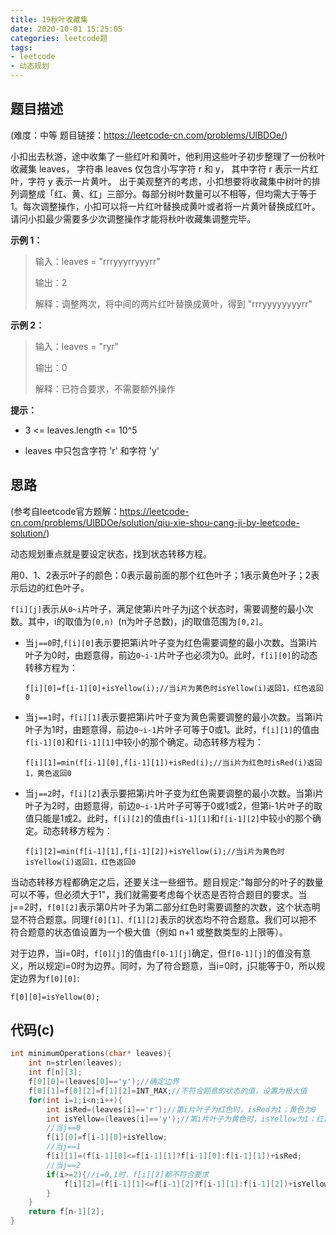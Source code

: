 ```yaml
---
title: 19秋叶收藏集
date: 2020-10-01 15:25:05
categories: leetcode题
tags:
- leetcode
- 动态规划
---
```


## 题目描述

(难度：中等 题目链接：https://leetcode-cn.com/problems/UlBDOe/)

小扣出去秋游，途中收集了一些红叶和黄叶，他利用这些叶子初步整理了一份秋叶收藏集 leaves， 字符串 leaves 仅包含小写字符 r 和 y， 其中字符 r 表示一片红叶，字符 y 表示一片黄叶。
出于美观整齐的考虑，小扣想要将收藏集中树叶的排列调整成「红、黄、红」三部分。每部分树叶数量可以不相等，但均需大于等于 1。每次调整操作，小扣可以将一片红叶替换成黄叶或者将一片黄叶替换成红叶。请问小扣最少需要多少次调整操作才能将秋叶收藏集调整完毕。

<!--more-->

**示例 1：**

> 输入：leaves = "rrryyyrryyyrr"
>
> 输出：2
>
> 解释：调整两次，将中间的两片红叶替换成黄叶，得到 "rrryyyyyyyyrr"
>

**示例 2：**

> 输入：leaves = "ryr"
>
> 输出：0
>
> 解释：已符合要求，不需要额外操作
>

**提示：**

- 3 <= leaves.length <= 10^5

- leaves 中只包含字符 'r' 和字符 'y'

## 思路

(参考自leetcode官方题解：https://leetcode-cn.com/problems/UlBDOe/solution/qiu-xie-shou-cang-ji-by-leetcode-solution/)

动态规划重点就是要设定状态，找到状态转移方程。

用0、1、2表示叶子的颜色：0表示最前面的那个红色叶子；1表示黄色叶子；2表示后边的红色叶子。

`f[i][j]`表示从`0~i`片叶子，满足使第i片叶子为j这个状态时，需要调整的最小次数。其中，i的取值为`[0,n) `(n为叶子总数)，j的取值范围为`[0,2]`。

- 当`j==0`时,`f[i][0]`表示要把第i片叶子变为红色需要调整的最小次数。当第i片叶子为0时，由题意得，前边`0~i-1`片叶子也必须为0。此时，`f[i][0]`的动态转移方程为：

  ```
  f[i][0]=f[i-1][0]+isYellow(i);//当i片为黄色时isYellow(i)返回1，红色返回0
  ```

- 当`j==1`时，`f[i][1]`表示要把第i片叶子变为黄色需要调整的最小次数。当第i片叶子为1时，由题意得，前边`0~i-1`片叶子可等于0或1。此时，`f[i][1]`的值由`f[i-1][0]`和`f[i-1][1]`中较小的那个确定。动态转移方程为：

  ```
  f[i][1]=min(f[i-1][0],f[i-1][1])+isRed(i);//当i片为红色时isRed(i)返回1，黄色返回0
  ```

- 当`j==2`时，`f[i][2]`表示要把第i片叶子变为红色需要调整的最小次数。当第i片叶子为2时，由题意得，前边`0~i-1`片叶子可等于0或1或2，但第i-1片叶子的取值只能是1或2。此时，`f[i][2]`的值由`f[i-1][1]`和`f[i-1][2]`中较小的那个确定。动态转移方程为：

  ```
  f[i][2]=min(f[i-1][1],f[i-1][2])+isYellow(i);//当i片为黄色时isYellow(i)返回1，红色返回0
  ```

​    当动态转移方程都确定之后，还要关注一些细节。题目规定:"每部分的叶子的数量可以不等，但必须大于1"，我们就需要考虑每个状态是否符合题目的要求。当j==2时，`f[0][2]`表示第0片叶子为第二部分红色时需要调整的次数，这个状态明显不符合题意。同理`f[0][1]、f[1][2]`表示的状态均不符合题意。我们可以把不符合题意的状态值设置为一个极大值（例如 n+1 或整数类型的上限等）。

对于边界，当i=0时，`f[0][j]`的值由`f[0-1][j]`确定，但`f[0-1][j]`的值没有意义，所以规定i=0时为边界。同时，为了符合题意，当i=0时，j只能等于0，所以规定边界为`f[0][0]`:

```
f[0][0]=isYellow(0);
```

## 代码(c)

```c
int minimumOperations(char* leaves){
    int n=strlen(leaves);
    int f[n][3];
    f[0][0]=(leaves[0]=='y');//确定边界
    f[0][1]=f[0][2]=f[1][2]=INT_MAX;//不符合题意的状态的值，设置为极大值
    for(int i=1;i<n;i++){
        int isRed=(leaves[i]=='r');//第i片叶子为红色时，isRed为1；黄色为0
        int isYellow=(leaves[i]=='y');//第i片叶子为黄色时，isYellow为1；红色为0
        //当j==0
        f[i][0]=f[i-1][0]+isYellow;
        //当j==1
        f[i][1]=(f[i-1][0]<=f[i-1][1]?f[i-1][0]:f[i-1][1])+isRed;
        //当j==2
        if(i>=2){//i=0,1时，f[i][2]都不符合要求
            f[i][2]=(f[i-1][1]<=f[i-1][2]?f[i-1][1]:f[i-1][2])+isYellow;
        }
    }
    return f[n-1][2];
}
```



